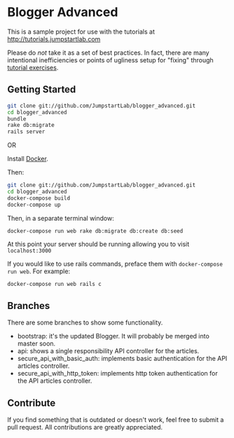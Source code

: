 # Blogger Advanced

This is a sample project for use with the tutorials at http://tutorials.jumpstartlab.com

Please do _not_ take it as a set of best practices. In fact, there are many intentional inefficiencies or points of ugliness setup for "fixing" through [tutorial exercises](http://tutorials.jumpstartlab.com/projects/ruby.html).


## Getting Started

```bash
git clone git://github.com/JumpstartLab/blogger_advanced.git
cd blogger_advanced
bundle
rake db:migrate
rails server
```

OR

Install [Docker](https://www.docker.com/products/docker-desktop).

Then:

```bash
git clone git://github.com/JumpstartLab/blogger_advanced.git
cd blogger_advanced
docker-compose build
docker-compose up
```

Then, in a separate terminal window:

```
docker-compose run web rake db:migrate db:create db:seed
```

At this point your server should be running allowing you to visit `localhost:3000`

If you would like to use rails commands, preface them with `docker-compose run web`. For example:

```bash
docker-compose run web rails c
```

## Branches

There are some branches to show some functionality.

* bootstrap: it's the updated Blogger. It will probably be merged into master soon.
* api: shows a single responsibility API controller for the articles.
* secure_api_with_basic_auth: implements basic authentication for the API articles controller.
* secure_api_with_http_token: implements http token authentication for the API articles controller.

## Contribute

If you find something that is outdated or doesn't work, feel free to submit a pull request. All contributions are greatly appreciated.
